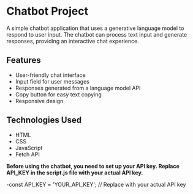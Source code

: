 # Chatbot Project

A simple chatbot application that uses a generative language model to respond to user input. The chatbot can process text input and generate responses, providing an interactive chat experience.

## Features

- User-friendly chat interface
- Input field for user messages
- Responses generated from a language model API
- Copy button for easy text copying
- Responsive design

## Technologies Used

- HTML
- CSS
- JavaScript
- Fetch API

**Before using the chatbot, you need to set up your API key. Replace API_KEY in the script.js file with your actual API key.**

-const API_KEY = 'YOUR_API_KEY'; // Replace with your actual API key
